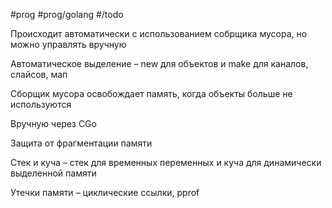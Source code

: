 #prog #prog/golang  #/todo

Происходит автоматически с использованием собрщика мусора, но можно управлять вручную

Автоматическое выделение – new для объектов и make для каналов, слайсов, мап

Сборщик мусора освобождает память, когда объекты больше не используются

Вручную через CGo

Защита от фрагментации памяти

Стек и куча – стек для временных переменных и куча для динамически выделенной памяти

Утечки памяти – циклические ссылки, pprof